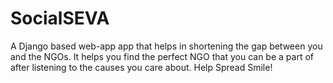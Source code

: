 # SocialSEVA
A Django based web-app  app that helps in shortening the gap between you and the NGOs. It helps you find the perfect NGO that you can be a part of after listening to the causes you care about. Help Spread Smile!
